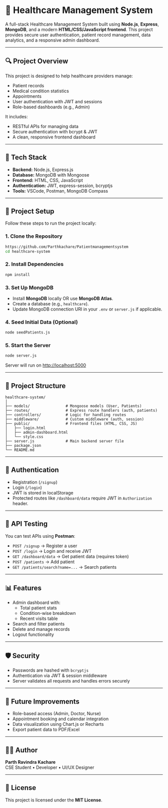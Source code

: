 
# 🏥 Healthcare Management System

A full-stack Healthcare Management System built using **Node.js**, **Express**, **MongoDB**, and a modern **HTML/CSS/JavaScript frontend**. 
This project provides secure user authentication, patient record management, data analytics, and a responsive admin dashboard.

---

## 🔍 Project Overview

This project is designed to help healthcare providers manage:
- Patient records
- Medical condition statistics
- Appointments
- User authentication with JWT and sessions
- Role-based dashboards (e.g., Admin)

It includes:
- RESTful APIs for managing data
- Secure authentication with bcrypt & JWT
- A clean, responsive frontend dashboard

---

## 🧰 Tech Stack

- **Backend:** Node.js, Express.js
- **Database:** MongoDB with Mongoose
- **Frontend:** HTML, CSS, JavaScript
- **Authentication:** JWT, express-session, bcryptjs
- **Tools:** VSCode, Postman, MongoDB Compass

---

## 🚀 Project Setup

Follow these steps to run the project locally:

### 1. Clone the Repository

```bash
https://github.com/Parthkachare/Patientmanagementsystem
cd healthcare-system
```

### 2. Install Dependencies

```bash
npm install
```

### 3. Set Up MongoDB

- Install **MongoDB** locally OR use **MongoDB Atlas**.
- Create a database (e.g., `healthcare`).
- Update MongoDB connection URI in your `.env` or `server.js` if applicable.

### 4. Seed Initial Data (Optional)

```bash
node seedPatients.js
```

### 5. Start the Server

```bash
node server.js
```

Server will run on [http://localhost:5000](http://localhost:5000)

---

## 📁 Project Structure

```
healthcare-system/
│
├── models/                # Mongoose models (User, Patients)
├── routes/                # Express route handlers (auth, patients)
├── controllers/           # Logic for handling routes
├── middleware/            # Custom middleware (auth, session)
├── public/                # Frontend files (HTML, CSS, JS)
│   ├── login.html
│   ├── admin-dashboard.html
│   └── style.css
├── server.js              # Main backend server file
├── package.json
└── README.md
```

---

## 🔐 Authentication

- Registration (`/signup`)
- Login (`/login`)
- JWT is stored in localStorage
- Protected routes like `/dashboard/data` require JWT in `Authorization` header.

---

## 🧪 API Testing

You can test APIs using **Postman**:

- `POST /signup` → Register a user
- `POST /login` → Login and receive JWT
- `GET /dashboard/data` → Get patient data (requires token)
- `POST /patients` → Add patient
- `GET /patients/search?name=...` → Search patients

---

## 📊 Features

- Admin dashboard with:
  - Total patient stats
  - Condition-wise breakdown
  - Recent visits table
- Search and filter patients
- Delete and manage records
- Logout functionality

---

## 🛡 Security

- Passwords are hashed with `bcryptjs`
- Authentication via JWT & session middleware
- Server validates all requests and handles errors securely

---

## 📌 Future Improvements

- Role-based access (Admin, Doctor, Nurse)
- Appointment booking and calendar integration
- Data visualization using Chart.js or Recharts
- Export patient data to PDF/Excel

---

## 🙋‍♂️ Author

**Parth Ravindra Kachare**  
CSE Student • Developer • UI/UX Designer

---

## 📜 License

This project is licensed under the **MIT License**.
